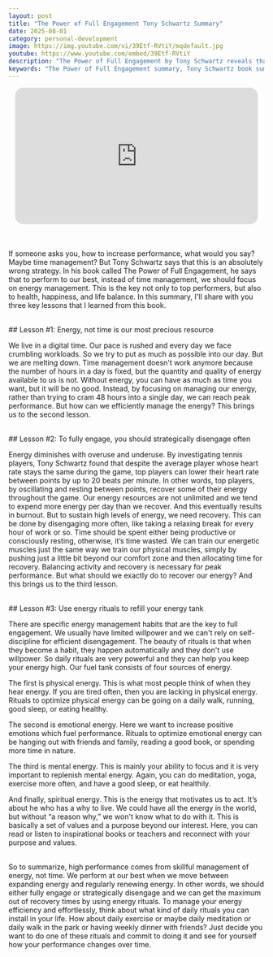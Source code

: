 ```yaml
---
layout: post
title: "The Power of Full Engagement Tony Schwartz Summary"
date: 2025-08-01
category: personal-development
image: https://img.youtube.com/vi/39Etf-RVtiY/mqdefault.jpg
youtube: https://www.youtube.com/embed/39Etf-RVtiY
description: "The Power of Full Engagement by Tony Schwartz reveals that managing energy—not time—is the key to high performance and life balance. Learn how to build rituals for physical, emotional, mental, and spiritual energy to unlock your full potential."
keywords: "The Power of Full Engagement summary, Tony Schwartz book summary, energy management, peak performance habits, personal development, daily rituals for success, burnout recovery"
---
```


<div style="display: flex; justify-content: center; margin-bottom: 20px;">
  <div style="aspect-ratio: 16 / 9; width: 95%; max-width: 700px; position: relative;">
    <iframe 
      src="https://www.youtube.com/embed/39Etf-RVtiY"
      title="YouTube video player"
      allowfullscreen
      frameborder="0"
      style="position: absolute; inset: 0; width: 100%; height: 100%; border-radius: 16px;">
    </iframe>
  </div>
</div>

<div style="height: 15px;"></div>
<!-- ..................................................................... -->

If someone asks you, how to increase performance, what would you say? Maybe time management? But Tony Schwartz says that this is an absolutely wrong strategy. In his book called The Power of Full Engagement, he says that to perform to our best, instead of time management, we should focus on energy management. This is the key not only to top performers, but also to health, happiness, and life balance. In this summary, I'll share with you three key lessons that I learned from this book.

<br>
## Lesson #1: Energy, not time is our most precious resource 

We live in a digital time. Our pace is rushed and every day we face crumbling workloads. So we try to put as much as possible into our day. But we are melting down. Time management doesn't work anymore because the number of hours in a day is fixed, but the quantity and quality of energy available to us is not. Without energy, you can have as much as time you want, but it will be no good. Instead, by focusing on managing our energy, rather than trying to cram 48 hours into a single day, we can reach peak performance. But how can we efficiently manage the energy? This brings us to the second lesson.


<br>
## Lesson #2: To fully engage, you should strategically disengage often

Energy diminishes with overuse and underuse. By investigating tennis players, Tony Schwartz found that despite the average player whose heart rate stays the same during the game, top players can lower their heart rate between points by up to 20 beats per minute. In other words, top players, by oscillating and resting between points, recover some of their energy throughout the game. Our energy resources are not unlimited and we tend to expend more energy per day than we recover. And this eventually results in burnout. But to sustain high levels of energy, we need recovery. This can be done by disengaging more often, like taking a relaxing break for every hour of work or so. Time should be spent either being productive or consciously resting, otherwise, it’s time wasted. We can train our energetic muscles just the same way we train our physical muscles, simply by pushing just a little bit beyond our comfort zone and then allocating time for recovery. Balancing activity and recovery is necessary for peak performance. But what should we exactly do to recover our energy? And this brings us to the third lesson.


<br>
## Lesson #3: Use energy rituals to refill your energy tank


There are specific energy management habits that are the key to full engagement. We usually have limited willpower and we can't rely on self-discipline for efficient disengagement. The beauty of rituals is that when they become a habit, they happen automatically and they don't use willpower. So daily rituals are very powerful and they can help you keep your energy high. Our fuel tank consists of four sources of energy.

The first is physical energy. This is what most people think of when they hear energy. If you are tired often, then you are lacking in physical energy. Rituals to optimize physical energy can be going on a daily walk, running, good sleep, or eating healthy.

The second is emotional energy. Here we want to increase positive emotions which fuel performance. Rituals to optimize emotional energy can be hanging out with friends and family, reading a good book, or spending more time in nature.

The third is mental energy. This is mainly your ability to focus and it is very important to replenish mental energy. Again, you can do meditation, yoga, exercise more often, and have a good sleep, or eat healthily.

And finally, spiritual energy. This is the energy that motivates us to act. It’s about he who has a why to live. We could have all the energy in the world, but without “a reason why,” we won't know what to do with it. This is basically a set of values and a purpose beyond our interest. Here, you can read or listen to inspirational books or teachers and reconnect with your purpose and values.

<br>
So to summarize, high performance comes from skillful management of energy, not time. We perform at our best when we move between expanding energy and regularly renewing energy. In other words, we should either fully engage or strategically disengage and we can get the maximum out of recovery times by using energy rituals. To manage your energy efficiency and effortlessly, think about what kind of daily rituals you can install in your life. How about daily exercise or maybe daily meditation or daily walk in the park or having weekly dinner with friends? Just decide you want to do one of these rituals and commit to doing it and see for yourself how your performance changes over time.
